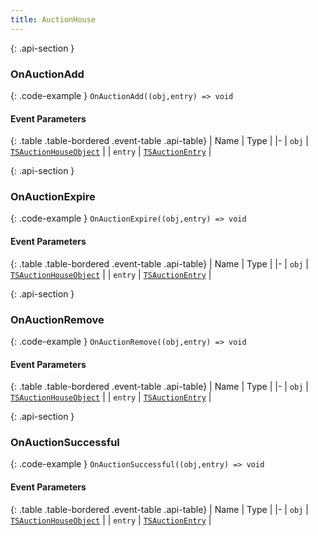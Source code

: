 ```yaml
---
title: AuctionHouse
---
```







{: .api-section }
### OnAuctionAdd




{: .code-example }
`OnAuctionAdd((obj,entry) => void`
#### Event Parameters

{: .table .table-bordered .event-table .api-table}
| Name | Type |
|-
| `obj` | [`TSAuctionHouseObject`](../classes/TSAuctionHouseObject) |
| `entry` | [`TSAuctionEntry`](../classes/TSAuctionEntry) |

{: .api-section }
### OnAuctionExpire




{: .code-example }
`OnAuctionExpire((obj,entry) => void`
#### Event Parameters

{: .table .table-bordered .event-table .api-table}
| Name | Type |
|-
| `obj` | [`TSAuctionHouseObject`](../classes/TSAuctionHouseObject) |
| `entry` | [`TSAuctionEntry`](../classes/TSAuctionEntry) |

{: .api-section }
### OnAuctionRemove




{: .code-example }
`OnAuctionRemove((obj,entry) => void`
#### Event Parameters

{: .table .table-bordered .event-table .api-table}
| Name | Type |
|-
| `obj` | [`TSAuctionHouseObject`](../classes/TSAuctionHouseObject) |
| `entry` | [`TSAuctionEntry`](../classes/TSAuctionEntry) |

{: .api-section }
### OnAuctionSuccessful




{: .code-example }
`OnAuctionSuccessful((obj,entry) => void`
#### Event Parameters

{: .table .table-bordered .event-table .api-table}
| Name | Type |
|-
| `obj` | [`TSAuctionHouseObject`](../classes/TSAuctionHouseObject) |
| `entry` | [`TSAuctionEntry`](../classes/TSAuctionEntry) |
